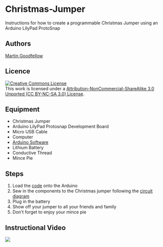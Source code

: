 Christmas-Jumper
================

Instructions for how to create a programmable Christmas Jumper using an Arduino LilyPad ProtoSnap

## Authors 
[Martin Goodfellow](https://github.com/MartinCoderDojo) <br/>


## Licence

<a rel="license" href="http://creativecommons.org/licenses/by-nc-sa/3.0/deed.en_US"><img alt="Creative Commons License" style="border-width:0" src="http://i.creativecommons.org/l/by-nc-sa/3.0/88x31.png" /></a><br />This work is licensed under a <a rel="license" href="http://creativecommons.org/licenses/by-nc-sa/3.0/">Attribution-NonCommercial-ShareAlike 3.0 Unported (CC BY-NC-SA 3.0) License</a>.

## Equipment
<ul>
  <li>Christmas Jumper</li>
  <li>Arduino LilyPad Protosnap Development Board</li>
  <li>Micro USB Cable</li>
  <li>Computer</li>
  <li><a href="http://arduino.cc/en/main/software">Arduino Software</a></li>
  <li>Lithium Battery</li>
  <li>Conductive Thread</li>
  <li>Mince Pie</li>
</ul>

## Steps
<ol>
  <li>Load the <a href="JumperCode.ino">code</a> onto the Arduino</li>
  <li>Sew in the components to the Christmas jumper following the <a href="CircuitDiagram.pdf">circuit diagram</a></li>
  <li>Plug in the battery</li>
  <li>Show off your jumper to all your friends and family</li>
  <li>Don't forget to enjoy your mince pie</li>
</ol>

## Instructional Video
<a href="https://www.youtube.com/watch?v=vG_N_C4P5Ac&feature=youtu.be"><img src="http://img.youtube.com/vi/vG_N_C4P5Ac/0.jpg"/></a>



